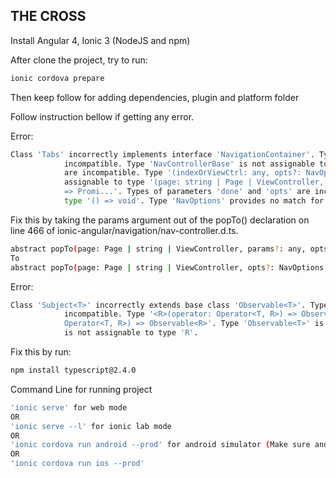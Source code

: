 ## THE CROSS

Install Angular 4, Ionic 3 (NodeJS and npm)

After clone the project, try to run:
```bash
ionic cordova prepare
```
Then keep follow for adding dependencies, plugin and platform folder 

Follow instruction bellow if getting any error.

Error:
```bash
Class 'Tabs' incorrectly implements interface 'NavigationContainer'. Types of property 'parent' are 
            incompatible. Type 'NavControllerBase' is not assignable to type 'NavController'. Types of property 'popTo' 
            are incompatible. Type '(indexOrViewCtrl: any, opts?: NavOptions, done?: () => void) => Promise<any>' is not 
            assignable to type '(page: string | Page | ViewController, params?: any, opts?: NavOptions, done?: Function) 
            => Promi...'. Types of parameters 'done' and 'opts' are incompatible. Type 'NavOptions' is not assignable to 
            type '() => void'. Type 'NavOptions' provides no match for the signature '(): void'. 
```
Fix this by taking the params argument out of the popTo() declaration on line 466 of ionic-angular/navigation/nav-controller.d.ts. 
```bash
abstract popTo(page: Page | string | ViewController, params?: any, opts?: NavOptions, done?: Function): Promise<any>;
To
abstract popTo(page: Page | string | ViewController, opts?: NavOptions, done?: Function): Promise<any>;
```
Error:
```bash
Class 'Subject<T>' incorrectly extends base class 'Observable<T>'. Types of property 'lift' are 
            incompatible. Type '<R>(operator: Operator<T, R>) => Observable<T>' is not assignable to type '<R>(operator: 
            Operator<T, R>) => Observable<R>'. Type 'Observable<T>' is not assignable to type 'Observable<R>'. Type 'T' 
            is not assignable to type 'R'. 
```
Fix this by run:
```bash
npm install typescript@2.4.0
```

Command Line for running project
```bash
'ionic serve' for web mode
OR
'ionic serve --l' for ionic lab mode
OR
'ionic cordova run android --prod' for android simulator (Make sure android SDK was installed)
OR
'ionic cordova run ios --prod'
```

